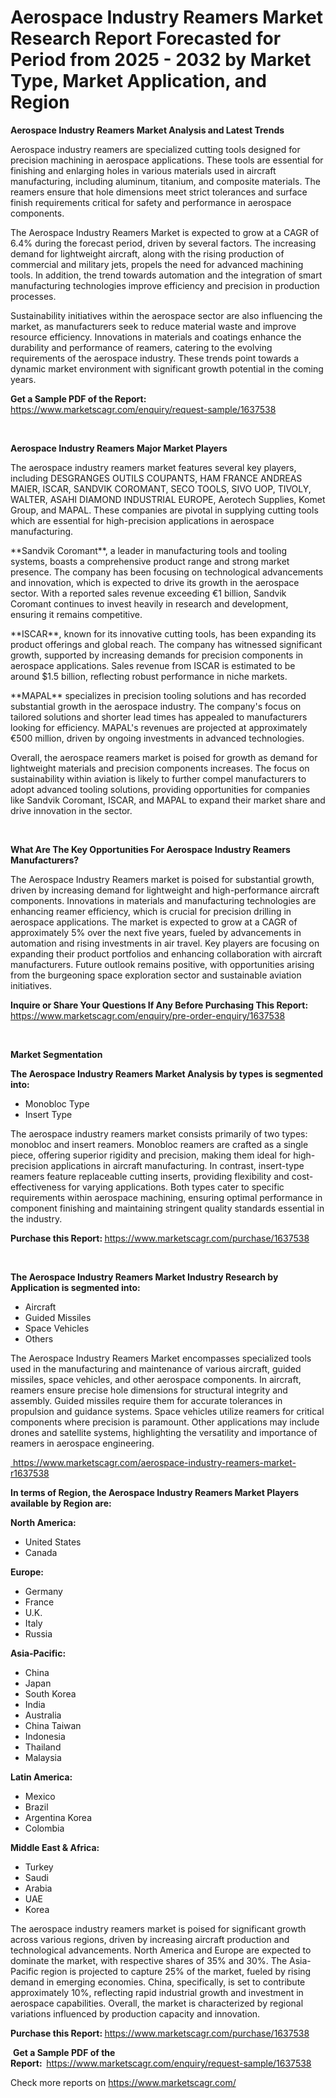 <p><h1>Aerospace Industry Reamers Market Research Report Forecasted for Period from 2025 -  2032 by Market Type, Market Application, and Region</h1></p><p><strong>Aerospace Industry Reamers Market Analysis and Latest Trends</strong></p>
<p><p>Aerospace industry reamers are specialized cutting tools designed for precision machining in aerospace applications. These tools are essential for finishing and enlarging holes in various materials used in aircraft manufacturing, including aluminum, titanium, and composite materials. The reamers ensure that hole dimensions meet strict tolerances and surface finish requirements critical for safety and performance in aerospace components.</p><p>The Aerospace Industry Reamers Market is expected to grow at a CAGR of 6.4% during the forecast period, driven by several factors. The increasing demand for lightweight aircraft, along with the rising production of commercial and military jets, propels the need for advanced machining tools. In addition, the trend towards automation and the integration of smart manufacturing technologies improve efficiency and precision in production processes.</p><p>Sustainability initiatives within the aerospace sector are also influencing the market, as manufacturers seek to reduce material waste and improve resource efficiency. Innovations in materials and coatings enhance the durability and performance of reamers, catering to the evolving requirements of the aerospace industry. These trends point towards a dynamic market environment with significant growth potential in the coming years.</p></p>
<p><strong>Get a Sample PDF of the Report:&nbsp;</strong> <a href="https://www.marketscagr.com/enquiry/request-sample/1637538?utm_campaign=3019&utm_medium=2&utm_source=Github&utm_content=ia&utm_term=23032025&utm_id=aerospace-industry-reamers">https://www.marketscagr.com/enquiry/request-sample/1637538</a></p>
<p>&nbsp;</p>
<p><strong>Aerospace Industry Reamers Major Market Players</strong></p>
<p><p>The aerospace industry reamers market features several key players, including DESGRANGES OUTILS COUPANTS, HAM FRANCE ANDREAS MAIER, ISCAR, SANDVIK COROMANT, SECO TOOLS, SIVO UOP, TIVOLY, WALTER, ASAHI DIAMOND INDUSTRIAL EUROPE, Aerotech Supplies, Komet Group, and MAPAL. These companies are pivotal in supplying cutting tools which are essential for high-precision applications in aerospace manufacturing.</p><p>**Sandvik Coromant**, a leader in manufacturing tools and tooling systems, boasts a comprehensive product range and strong market presence. The company has been focusing on technological advancements and innovation, which is expected to drive its growth in the aerospace sector. With a reported sales revenue exceeding €1 billion, Sandvik Coromant continues to invest heavily in research and development, ensuring it remains competitive.</p><p>**ISCAR**, known for its innovative cutting tools, has been expanding its product offerings and global reach. The company has witnessed significant growth, supported by increasing demands for precision components in aerospace applications. Sales revenue from ISCAR is estimated to be around $1.5 billion, reflecting robust performance in niche markets.</p><p>**MAPAL** specializes in precision tooling solutions and has recorded substantial growth in the aerospace industry. The company's focus on tailored solutions and shorter lead times has appealed to manufacturers looking for efficiency. MAPAL's revenues are projected at approximately €500 million, driven by ongoing investments in advanced technologies.</p><p>Overall, the aerospace reamers market is poised for growth as demand for lightweight materials and precision components increases. The focus on sustainability within aviation is likely to further compel manufacturers to adopt advanced tooling solutions, providing opportunities for companies like Sandvik Coromant, ISCAR, and MAPAL to expand their market share and drive innovation in the sector.</p></p>
<p>&nbsp;</p>
<p><strong>What Are The Key Opportunities For Aerospace Industry Reamers Manufacturers?</strong></p>
<p><p>The Aerospace Industry Reamers market is poised for substantial growth, driven by increasing demand for lightweight and high-performance aircraft components. Innovations in materials and manufacturing technologies are enhancing reamer efficiency, which is crucial for precision drilling in aerospace applications. The market is expected to grow at a CAGR of approximately 5% over the next five years, fueled by advancements in automation and rising investments in air travel. Key players are focusing on expanding their product portfolios and enhancing collaboration with aircraft manufacturers. Future outlook remains positive, with opportunities arising from the burgeoning space exploration sector and sustainable aviation initiatives.</p></p>
<p><strong>Inquire or Share Your Questions If Any Before Purchasing This Report:</strong> <a href="https://www.marketscagr.com/enquiry/pre-order-enquiry/1637538?utm_campaign=3019&utm_medium=2&utm_source=Github&utm_content=ia&utm_term=23032025&utm_id=aerospace-industry-reamers">https://www.marketscagr.com/enquiry/pre-order-enquiry/1637538</a></p>
<p>&nbsp;</p>
<p><strong>Market Segmentation</strong></p>
<p><strong>The Aerospace Industry Reamers Market Analysis by types is segmented into:</strong></p>
<p><ul><li>Monobloc Type</li><li>Insert Type</li></ul></p>
<p><p>The aerospace industry reamers market consists primarily of two types: monobloc and insert reamers. Monobloc reamers are crafted as a single piece, offering superior rigidity and precision, making them ideal for high-precision applications in aircraft manufacturing. In contrast, insert-type reamers feature replaceable cutting inserts, providing flexibility and cost-effectiveness for varying applications. Both types cater to specific requirements within aerospace machining, ensuring optimal performance in component finishing and maintaining stringent quality standards essential in the industry.</p></p>
<p><strong>Purchase this Report:&nbsp;</strong><a href="https://www.marketscagr.com/purchase/1637538?utm_campaign=3019&utm_medium=2&utm_source=Github&utm_content=ia&utm_term=23032025&utm_id=aerospace-industry-reamers">https://www.marketscagr.com/purchase/1637538</a></p>
<p>&nbsp;</p>
<p><strong>The Aerospace Industry Reamers Market Industry Research by Application is segmented into:</strong></p>
<p><ul><li>Aircraft</li><li>Guided Missiles</li><li>Space Vehicles</li><li>Others</li></ul></p>
<p><p>The Aerospace Industry Reamers Market encompasses specialized tools used in the manufacturing and maintenance of various aircraft, guided missiles, space vehicles, and other aerospace components. In aircraft, reamers ensure precise hole dimensions for structural integrity and assembly. Guided missiles require them for accurate tolerances in propulsion and guidance systems. Space vehicles utilize reamers for critical components where precision is paramount. Other applications may include drones and satellite systems, highlighting the versatility and importance of reamers in aerospace engineering.</p></p>
<p><a href="https://www.marketscagr.com/aerospace-industry-reamers-market-r1637538?utm_campaign=3019&utm_medium=2&utm_source=Github&utm_content=ia&utm_term=23032025&utm_id=aerospace-industry-reamers">&nbsp;https://www.marketscagr.com/aerospace-industry-reamers-market-r1637538</a></p>
<p><strong>In terms of Region, the Aerospace Industry Reamers Market Players available by Region are:</strong></p>
<p>
    <p> <strong> North America: </strong>
        <ul>
            <li>United States</li>
            <li>Canada</li>
        </ul>
        </p> 
    <p> <strong> Europe: </strong>
        <ul>
            <li>Germany</li>
            <li>France</li>
            <li>U.K.</li>
            <li>Italy</li>
            <li>Russia</li>
        </ul>
        </p> 
    <p> <strong> Asia-Pacific: </strong>
        <ul>
            <li>China</li>
            <li>Japan</li>
            <li>South Korea</li>
            <li>India</li>
            <li>Australia</li>
            <li>China Taiwan</li>
            <li>Indonesia</li>
            <li>Thailand</li>
            <li>Malaysia</li>
        </ul>
        </p> 
    <p> <strong> Latin America: </strong>
        <ul>
            <li>Mexico</li>
            <li>Brazil</li>
            <li>Argentina Korea</li>
            <li>Colombia</li>
        </ul>
        </p> 
    <p> <strong> Middle East & Africa: </strong>
        <ul>
            <li>Turkey</li>
            <li>Saudi</li>
            <li>Arabia</li>
            <li>UAE</li>
            <li>Korea</li>
        </ul>
    </p>
    </p>
<p><p>The aerospace industry reamers market is poised for significant growth across various regions, driven by increasing aircraft production and technological advancements. North America and Europe are expected to dominate the market, with respective shares of 35% and 30%. The Asia-Pacific region is projected to capture 25% of the market, fueled by rising demand in emerging economies. China, specifically, is set to contribute approximately 10%, reflecting rapid industrial growth and investment in aerospace capabilities. Overall, the market is characterized by regional variations influenced by production capacity and innovation.</p></p>
<p><strong>Purchase this Report: </strong><a href="https://www.marketscagr.com/purchase/1637538?utm_campaign=3019&utm_medium=2&utm_source=Github&utm_content=ia&utm_term=23032025&utm_id=aerospace-industry-reamers">https://www.marketscagr.com/purchase/1637538</a></p>
<p>&nbsp;<strong>Get a Sample PDF of the Report:&nbsp;&nbsp;</strong><a href="https://www.marketscagr.com/enquiry/request-sample/1637538?utm_campaign=3019&utm_medium=2&utm_source=Github&utm_content=ia&utm_term=23032025&utm_id=aerospace-industry-reamers">https://www.marketscagr.com/enquiry/request-sample/1637538</a></p>
<p><strong></strong></p>
<p>Check more reports on <a href="https://www.marketscagr.com/?utm_campaign=3019&utm_medium=2&utm_source=Github&utm_content=ia&utm_term=23032025&utm_id=aerospace-industry-reamers">https://www.marketscagr.com/</a></p>